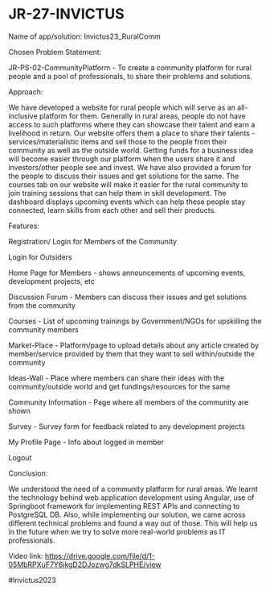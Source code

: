 # JR-27-INVICTUS

Name of app/solution: Invictus23_RuralComm

Chosen Problem Statement:

JR-PS-02-CommunityPlatform - To create a community platform for rural people and a pool of professionals, to share their problems and solutions.

Approach:

We have developed a website for rural people which will serve as an all-inclusive platform for them. Generally in rural areas, people do not have access to such platforms where they can showcase their talent and earn a livelihood in return. Our website offers them a place to share their talents - services/materialistic items and sell those to the people from their community as well as the outside world. Getting funds for a business idea will become easier through our platform when the users share it and investors/other people see and invest. We have also provided a forum for the people to discuss their issues and get solutions for the same. The courses tab on our website will make it easier for the rural community to join training sessions that can help them in skill development. The dashboard displays upcoming events which can help these people stay connected, learn skills from each other and sell their products.

Features:

Registration/ Login for Members of the Community

Login for Outsiders

Home Page for Members - shows announcements of upcoming events, development projects, etc

Discussion Forum - Members can discuss their issues and get solutions from the community

Courses - List of upcoming trainings by Government/NGOs for upskilling the community members

Market-Place - Platform/page to upload details about any article created by member/service provided by them that they want to sell within/outside the community

Ideas-Wall - Place where members can share their ideas with the community/outside world and get fundings/resources for the same

Community Information - Page where all members of the community are shown

Survey - Survey form for feedback related to any development projects

My Profile Page - Info about logged in member

Logout

Conclusion:

We understood the need of a community platform for rural areas. We learnt the technology behind web application development using Angular, use of Springboot framework for implementing REST APIs and connecting to PostgreSQL DB. Also, while implementing our solution, we came across different technical problems and found a way out of those. This will help us in the future when we try to solve more real-world problems as IT professionals.

Video link: https://drive.google.com/file/d/1-05MbRPXuF7Y6jkgD2DJozwg7dkSLPHE/view

#Invictus2023
